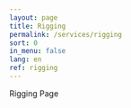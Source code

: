 ```yaml
---
layout: page
title: Rigging
permalink: /services/rigging
sort: 0
in_menu: false
lang: en
ref: rigging
---
```


Rigging Page
